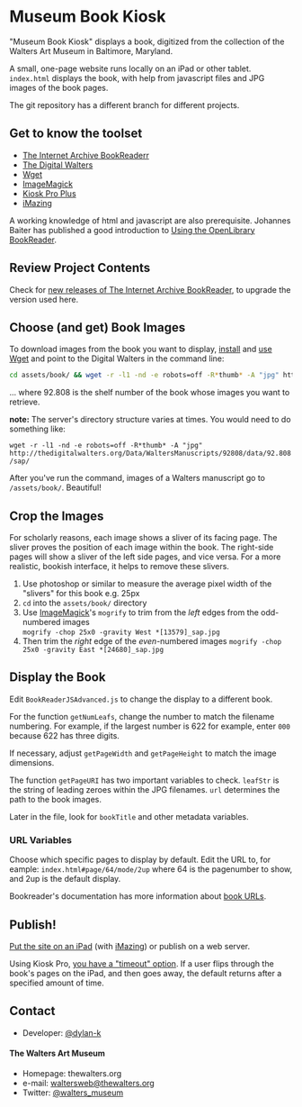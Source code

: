 


Museum Book Kiosk
=================

"Museum Book Kiosk" displays a book, digitized from the collection of the Walters Art Museum in Baltimore, Maryland. 

A small, one-page website runs locally on an iPad or other tablet. `index.html` displays the book, with help from javascript files and JPG images of the book pages.

The git repository has a different branch for different projects.


Get to know the toolset
-------------------------------------------------------------------------------

- [The Internet Archive BookReaderr](https://github.com/openlibrary/bookreader)
- [The Digital Walters](http://www.thedigitalwalters.org/)
- [Wget](https://www.gnu.org/software/wget/)
- [ImageMagick](https://www.sethvargo.com/install-imagemagick-on-osx-lion/)
- [Kiosk Pro Plus](https://www.kioskproapp.com/)
- [iMazing](https://imazing.com/)

A working knowledge of html and javascript are also prerequisite. Johannes Baiter has published a good introduction to [Using the OpenLibrary BookReader](http://jbaiter.de/ol-bookreader-basics.html).


Review Project Contents
-------------------------------------------------------------------------------

Check for [new releases of The Internet Archive BookReader](https://github.com/internetarchive/bookreader/releases), to upgrade the version used here.


Choose (and get) Book Images
-------------------------------------------------------------------------------

To download images from the book you want to display, [install](http://www.hacksparrow.com/how-to-install-wget-on-your-mac.html) and [use](https://www.gnu.org/software/wget/manual/wget.html) [Wget](https://www.gnu.org/software/wget/) and point to the Digital Walters in the command line:

  ```bash
  cd assets/book/ && wget -r -l1 -nd -e robots=off -R*thumb* -A "jpg" http://www.thedigitalwalters.org/Data/WaltersManuscripts/W75/data/W.75/sap/
  ```
... where 92.808 is the shelf number of the book whose images you want to retrieve.

**note:** The server's directory structure varies at times. You would need to do something like:  
  
`wget -r -l1 -nd -e robots=off -R*thumb* -A "jpg" http://thedigitalwalters.org/Data/WaltersManuscripts/92808/data/92.808/sap/`

After you've run the command, images of a Walters manuscript go to `/assets/book/`. Beautiful!


Crop the Images
-------------------------------------------------------------------------------

For scholarly reasons, each image shows a sliver of its facing page. The sliver proves the position of each image within the book. The right-side pages will show a sliver of the left side pages, and vice versa. For a more realistic, bookish interface, it helps to remove these slivers.

1. Use photoshop or similar to measure the average pixel width of the "slivers" for this book e.g. 25px
2. `cd` into the `assets/book/` directory 
3. Use [ImageMagick](https://lib.bsu.edu/wiki/index.php?title=ImageMagick)'s `mogrify` to trim from the _left_ edges from the odd-numbered images  
`mogrify -chop 25x0 -gravity West *[13579]_sap.jpg` 
4. Then trim the _right_ edge of the _even_-numbered images  `mogrify -chop 25x0 -gravity East *[24680]_sap.jpg`


Display the Book
-------------------------------------------------------------------------------

Edit `BookReaderJSAdvanced.js` to change the display to a different book.

For the function `getNumLeafs`, change the number to match the filename numbering. For example, if the largest number is 622 for example, enter `000` because 622 has three digits.

If necessary, adjust `getPageWidth` and `getPageHeight` to match the image dimensions.

The function `getPageURI` has two important variables to check.
`leafStr` is the string of leading zeroes within the JPG filenames.
`url` determines the path to the book images.

Later in the file, look for `bookTitle` and other metadata variables.

### URL Variables

Choose which specific pages to display by default. Edit the URL to, for eample:  `index.html#page/64/mode/2up` where 64 is the pagenumber to show, and 2up is the default display.

Bookreader's documentation has more information about [book URLs](https://openlibrary.org/dev/docs/bookurls).


Publish!
-------------------------------------------------------------------------------

[Put the site on an iPad](https://docs.kioskproapp.com/article/814-storing-content-locally-on-the-ipad) (with [iMazing](https://imazing.com/)) or publish on a web server. 

Using Kiosk Pro, [you have a "timeout" option](https://docs.kioskproapp.com/article/800-timer-settings). If a user flips through the book's pages on the iPad, and then goes away, the default returns after a specified amount of time.


Contact
-------------------------------------------------------------------------------

- Developer: [@dylan-k](https://github.com/dylan-k) 

#### The Walters Art Museum

- Homepage: thewalters.org
- e-mail:  waltersweb@thewalters.org
- Twitter: [@walters_museum](https://twitter.com/walters_museum "walters_museum on twitter")
